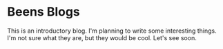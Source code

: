 # Beens Blogs

This is an introductory blog. I'm planning to write some interesting things. I'm not sure what they are, but they would be cool. Let's see soon.

